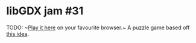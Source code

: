 # libGDX jam #31

TODO: ~[Play it here](https://sandramoen.itch.io/libgdx-jam-31) on your favourite browser.~
A puzzle game based off [this idea](https://www.nrk.no/spill/former-1.17105310).
